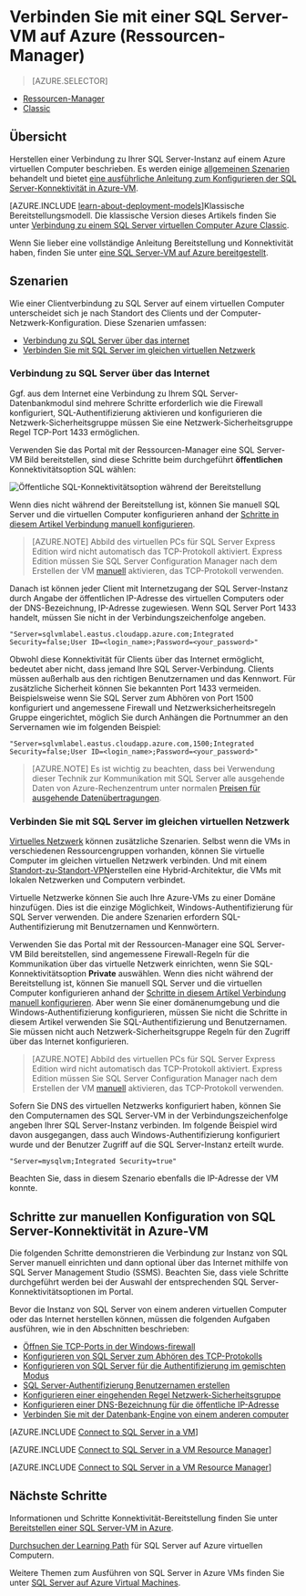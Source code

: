 <properties
    pageTitle="Verbinden mit einer SQL Server-VM (Resource Manager) | Microsoft Azure"
    description="Verbindung mit SQL Server auf einem virtuellen Computer in Azure erfahren. Dieses Thema verwendet das klassische Bereitstellungsmodell. Die Szenarien ist abhängig von der Netzwerkkonfiguration und der Standort des Clients."
    services="virtual-machines-windows"
    documentationCenter="na"
    authors="rothja"
    manager="jhubbard"    
    tags="azure-resource-manager"/>
<tags
    ms.service="virtual-machines-windows"
    ms.devlang="na"
    ms.topic="article"
    ms.tgt_pltfrm="vm-windows-sql-server"
    ms.workload="infrastructure-services"
    ms.date="09/21/2016"
    ms.author="jroth" />

# <a name="connect-to-a-sql-server-virtual-machine-on-azure-resource-manager"></a>Verbinden Sie mit einer SQL Server-VM auf Azure (Ressourcen-Manager)

> [AZURE.SELECTOR]
- [Ressourcen-Manager](virtual-machines-windows-sql-connect.md)
- [Classic](virtual-machines-windows-classic-sql-connect.md)

## <a name="overview"></a>Übersicht

Herstellen einer Verbindung zu Ihrer SQL Server-Instanz auf einem Azure virtuellen Computer beschrieben. Es werden einige [allgemeinen Szenarien](#connection-scenarios) behandelt und bietet [eine ausführliche Anleitung zum Konfigurieren der SQL Server-Konnektivität in Azure-VM](#steps-for-manually-configuring-sql-server-connectivity-in-an-azure-vm).

[AZURE.INCLUDE [learn-about-deployment-models](../../includes/learn-about-deployment-models-rm-include.md)]Klassische Bereitstellungsmodell. Die klassische Version dieses Artikels finden Sie unter [Verbindung zu einem SQL Server virtuellen Computer Azure Classic](virtual-machines-windows-classic-sql-connect.md).

Wenn Sie lieber eine vollständige Anleitung Bereitstellung und Konnektivität haben, finden Sie unter [eine SQL Server-VM auf Azure bereitgestellt](virtual-machines-windows-portal-sql-server-provision.md).

## <a name="connection-scenarios"></a>Szenarien

Wie einer Clientverbindung zu SQL Server auf einem virtuellen Computer unterscheidet sich je nach Standort des Clients und der Computer-Netzwerk-Konfiguration. Diese Szenarien umfassen:

- [Verbindung zu SQL Server über das internet](#connect-to-sql-server-over-the-internet)
- [Verbinden Sie mit SQL Server im gleichen virtuellen Netzwerk](#connect-to-sql-server-in-the-same-virtual-network)

### <a name="connect-to-sql-server-over-the-internet"></a>Verbindung zu SQL Server über das Internet

Ggf. aus dem Internet eine Verbindung zu Ihrem SQL Server-Datenbankmodul sind mehrere Schritte erforderlich wie die Firewall konfiguriert, SQL-Authentifizierung aktivieren und konfigurieren die Netzwerk-Sicherheitsgruppe müssen Sie eine Netzwerk-Sicherheitsgruppe Regel TCP-Port 1433 ermöglichen.

Verwenden Sie das Portal mit der Ressourcen-Manager eine SQL Server-VM Bild bereitstellen, sind diese Schritte beim durchgeführt **öffentlichen** Konnektivitätsoption SQL wählen:

![Öffentliche SQL-Konnektivitätsoption während der Bereitstellung](./media/virtual-machines-windows-sql-connect/sql-vm-portal-connectivity.png)

Wenn dies nicht während der Bereitstellung ist, können Sie manuell SQL Server und die virtuellen Computer konfigurieren anhand der [Schritte in diesem Artikel Verbindung manuell konfigurieren](#steps-for-manually-configuring-sql-server-connectivity-in-an-azure-vm).

>[AZURE.NOTE] Abbild des virtuellen PCs für SQL Server Express Edition wird nicht automatisch das TCP-Protokoll aktiviert. Express Edition müssen Sie SQL Server Configuration Manager nach dem Erstellen der VM [manuell](#configure-sql-server-to-listen-on-the-tcp-protocol) aktivieren, das TCP-Protokoll verwenden.

Danach ist können jeder Client mit Internetzugang der SQL Server-Instanz durch Angabe der öffentlichen IP-Adresse des virtuellen Computers oder der DNS-Bezeichnung, IP-Adresse zugewiesen. Wenn SQL Server Port 1433 handelt, müssen Sie nicht in der Verbindungszeichenfolge angeben.

    "Server=sqlvmlabel.eastus.cloudapp.azure.com;Integrated Security=false;User ID=<login_name>;Password=<your_password>"

Obwohl diese Konnektivität für Clients über das Internet ermöglicht, bedeutet aber nicht, dass jemand Ihre SQL Server-Verbindung. Clients müssen außerhalb aus den richtigen Benutzernamen und das Kennwort. Für zusätzliche Sicherheit können Sie bekannten Port 1433 vermeiden. Beispielsweise wenn Sie SQL Server zum Abhören von Port 1500 konfiguriert und angemessene Firewall und Netzwerksicherheitsregeln Gruppe eingerichtet, möglich Sie durch Anhängen die Portnummer an den Servernamen wie im folgenden Beispiel:

    "Server=sqlvmlabel.eastus.cloudapp.azure.com,1500;Integrated Security=false;User ID=<login_name>;Password=<your_password>"

>[AZURE.NOTE] Es ist wichtig zu beachten, dass bei Verwendung dieser Technik zur Kommunikation mit SQL Server alle ausgehende Daten von Azure-Rechenzentrum unter normalen [Preisen für ausgehende Datenübertragungen](https://azure.microsoft.com/pricing/details/data-transfers/).

### <a name="connect-to-sql-server-in-the-same-virtual-network"></a>Verbinden Sie mit SQL Server im gleichen virtuellen Netzwerk

[Virtuelles Netzwerk](../virtual-network/virtual-networks-overview.md) können zusätzliche Szenarien. Selbst wenn die VMs in verschiedenen Ressourcengruppen vorhanden, können Sie virtuelle Computer im gleichen virtuellen Netzwerk verbinden. Und mit einem [Standort-zu-Standort-VPN](../vpn-gateway/vpn-gateway-site-to-site-create.md)erstellen eine Hybrid-Architektur, die VMs mit lokalen Netzwerken und Computern verbindet.

Virtuelle Netzwerke können Sie auch Ihre Azure-VMs zu einer Domäne hinzufügen. Dies ist die einzige Möglichkeit, Windows-Authentifizierung für SQL Server verwenden. Die andere Szenarien erfordern SQL-Authentifizierung mit Benutzernamen und Kennwörtern.

Verwenden Sie das Portal mit der Ressourcen-Manager eine SQL Server-VM Bild bereitstellen, sind angemessene Firewall-Regeln für die Kommunikation über das virtuelle Netzwerk einrichten, wenn Sie SQL-Konnektivitätsoption **Private** auswählen. Wenn dies nicht während der Bereitstellung ist, können Sie manuell SQL Server und die virtuellen Computer konfigurieren anhand der [Schritte in diesem Artikel Verbindung manuell konfigurieren](#steps-for-manually-configuring-sql-server-connectivity-in-an-azure-vm). Aber wenn Sie einer domänenumgebung und die Windows-Authentifizierung konfigurieren, müssen Sie nicht die Schritte in diesem Artikel verwenden Sie SQL-Authentifizierung und Benutzernamen. Sie müssen nicht auch Netzwerk-Sicherheitsgruppe Regeln für den Zugriff über das Internet konfigurieren.

>[AZURE.NOTE] Abbild des virtuellen PCs für SQL Server Express Edition wird nicht automatisch das TCP-Protokoll aktiviert. Express Edition müssen Sie SQL Server Configuration Manager nach dem Erstellen der VM [manuell](#configure-sql-server-to-listen-on-the-tcp-protocol) aktivieren, das TCP-Protokoll verwenden.

Sofern Sie DNS des virtuellen Netzwerks konfiguriert haben, können Sie den Computernamen des SQL Server-VM in der Verbindungszeichenfolge angeben Ihrer SQL Server-Instanz verbinden. Im folgende Beispiel wird davon ausgegangen, dass auch Windows-Authentifizierung konfiguriert wurde und der Benutzer Zugriff auf die SQL Server-Instanz erteilt wurde.

    "Server=mysqlvm;Integrated Security=true"

Beachten Sie, dass in diesem Szenario ebenfalls die IP-Adresse der VM konnte.

## <a name="steps-for-manually-configuring-sql-server-connectivity-in-an-azure-vm"></a>Schritte zur manuellen Konfiguration von SQL Server-Konnektivität in Azure-VM

Die folgenden Schritte demonstrieren die Verbindung zur Instanz von SQL Server manuell einrichten und dann optional über das Internet mithilfe von SQL Server Management Studio (SSMS). Beachten Sie, dass viele Schritte durchgeführt werden bei der Auswahl der entsprechenden SQL Server-Konnektivitätsoptionen im Portal.

Bevor die Instanz von SQL Server von einem anderen virtuellen Computer oder das Internet herstellen können, müssen die folgenden Aufgaben ausführen, wie in den Abschnitten beschrieben:

- [Öffnen Sie TCP-Ports in der Windows-firewall](#open-tcp-ports-in-the-windows-firewall-for-the-default-instance-of-the-database-engine)
- [Konfigurieren von SQL Server zum Abhören des TCP-Protokolls](#configure-sql-server-to-listen-on-the-tcp-protocol)
- [Konfigurieren von SQL Server für die Authentifizierung im gemischten Modus](#configure-sql-server-for-mixed-mode-authentication)
- [SQL Server-Authentifizierung Benutzernamen erstellen](#create-sql-server-authentication-logins)
- [Konfigurieren einer eingehenden Regel Netzwerk-Sicherheitsgruppe](#configure-a-network-security-group-inbound-rule-for-the-vm)
- [Konfigurieren einer DNS-Bezeichnung für die öffentliche IP-Adresse](#configure-a-dns-label-for-the-public-ip-address)
- [Verbinden Sie mit der Datenbank-Engine von einem anderen computer](#connect-to-the-database-engine-from-another-computer)

[AZURE.INCLUDE [Connect to SQL Server in a VM](../../includes/virtual-machines-sql-server-connection-steps.md)]

[AZURE.INCLUDE [Connect to SQL Server in a VM Resource Manager](../../includes/virtual-machines-sql-server-connection-steps-resource-manager-nsg-rule.md)]

[AZURE.INCLUDE [Connect to SQL Server in a VM Resource Manager](../../includes/virtual-machines-sql-server-connection-steps-resource-manager.md)]

## <a name="next-steps"></a>Nächste Schritte

Informationen und Schritte Konnektivität-Bereitstellung finden Sie unter [Bereitstellen einer SQL Server-VM in Azure](virtual-machines-windows-portal-sql-server-provision.md).

[Durchsuchen der Learning Path](https://azure.microsoft.com/documentation/learning-paths/sql-azure-vm/) für SQL Server auf Azure virtuellen Computern.

Weitere Themen zum Ausführen von SQL Server in Azure VMs finden Sie unter [SQL Server auf Azure Virtual Machines](virtual-machines-windows-sql-server-iaas-overview.md).
